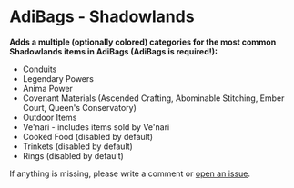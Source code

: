 # AdiBags - Shadowlands

**Adds a multiple (optionally colored) categories for the most common Shadowlands items in AdiBags (AdiBags is required!):**

* Conduits
* Legendary Powers
* Anima Power
* Covenant Materials (Ascended Crafting, Abominable Stitching, Ember Court, Queen's Conservatory)
* Outdoor Items
* Ve'nari - includes items sold by Ve'nari
* Cooked Food (disabled by default)
* Trinkets (disabled by default)
* Rings (disabled by default)

If anything is missing, please write a comment or [open an issue](https://github.com/Zottelchen/adibags-shadowlands/issues).